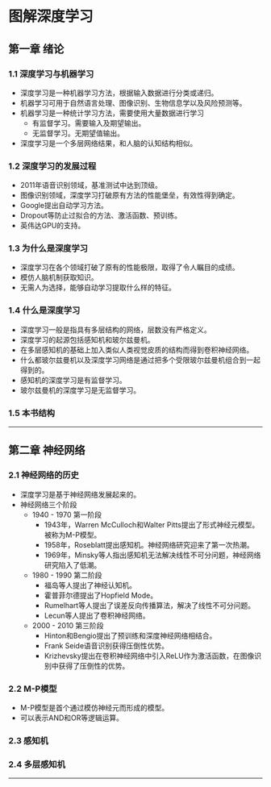 # 图解深度学习

## 第一章 绪论

### 1.1 深度学习与机器学习

* 深度学习是一种机器学习方法，根据输入数据进行分类或递归。
* 机器学习可用于自然语言处理、图像识别、生物信息学以及风险预测等。
* 机器学习是一种统计学习方法，需要使用大量数据进行学习
  * 有监督学习。需要输入及期望输出。
  * 无监督学习。无期望值输出。
* 深度学习是一个多层网络结果，和人脑的认知结构相似。

### 1.2 深度学习的发展过程

* 2011年语音识别领域，基准测试中达到顶级。
* 图像识别领域，深度学习打破原有方法的性能堡垒，有效性得到确定。
* Google提出自动学习方法。
* Dropout等防止过拟合的方法、激活函数、预训练。
* 英伟达GPU的支持。

### 1.3 为什么是深度学习

* 深度学习在各个领域打破了原有的性能极限，取得了令人瞩目的成绩。
* 模仿人脑机制获取知识。
* 无需人为选择，能够自动学习提取什么样的特征。

### 1.4 什么是深度学习

* 深度学习一般是指具有多层结构的网络，层数没有严格定义。
* 深度学习的起源包括感知机和玻尔兹曼机。
* 在多层感知机的基础上加入类似人类视觉皮质的结构而得到卷积神经网络。
* 什么都玻尔兹曼机以及深度学习网络是通过把多个受限玻尔兹曼机组合到一起得到的。
* 感知机的深度学习是有监督学习。
* 玻尔兹曼机的深度学习是无监督学习。

### 1.5 本书结构

---
## 第二章 神经网络

### 2.1 神经网络的历史

* 深度学习是基于神经网络发展起来的。
* 神经网络三个阶段
  * 1940 - 1970 第一阶段
    * 1943年，Warren McCulloch和Walter Pitts提出了形式神经元模型。被称为M-P模型。
    * 1958年，Roseblatt提出感知机。神经网络研究迎来了第一次热潮。
    * 1969年，Minsky等人指出感知机无法解决线性不可分问题，神经网络研究陷入了低潮。
  * 1980 - 1990 第二阶段
    * 福岛等人提出了神经认知机。
    * 霍普菲尔德提出了Hopfield Mode。
    * Rumelhart等人提出了误差反向传播算法，解决了线性不可分问题。
    * Lecun等人提出了卷积神经网络。
  * 2000 - 2010 第三阶段
    * Hinton和Bengio提出了预训练和深度神经网络相结合。
    * Frank Seide语音识别获得压倒性优势。
    * Krizhevsky提出在卷积神经网络中引入ReLU作为激活函数，在图像识别中获得了压倒性的优势。

### 2.2 M-P模型

* M-P模型是首个通过模仿神经元而形成的模型。
* 可以表示AND和OR等逻辑运算。

### 2.3 感知机

### 2.4 多层感知机

---